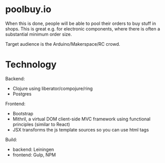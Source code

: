# poolbuy.io

When this is done, people will be able to pool their orders to buy stuff in shops. This is great e.g. for electronic components,
where there is often a substantial minimum order size.

Target audience is the Arduino/Makerspace/RC crowd.

Technology
==========

Backend:
- Clojure using liberator/compojure/ring
- Postgres

Frontend:
- Bootstrap
- Mithril, a virtual DOM client-side MVC framework using functional principles (similar to React)
- JSX transforms the js template sources so you can use html tags

Build:
  * backend: Leiningen
  * frontend: Gulp, NPM
